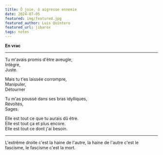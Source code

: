 ```yaml
---
title: Ô joie, ô aigresse ennemie
date: 2024-07-05
featured: img/featured.jpg
featured_author: Luis Quintero
featured_url: jibarox
tags: notes
---
```

**En vrac**

---

Tu m'avais promis d'être aveugle,  
Intègre,  
Juste.  

Mais tu t'es laissée corrompre,  
Manipuler,  
Détourner  

Tu m'as poussé dans ses bras idylliques,  
Révoltés,  
Sages.  

Elle est tout ce que tu aurais dû être.  
Elle est tout ça et plus encore.  
Elle est tout ce dont j'ai besoin.  

--- 

L'extrême droite c'est la haine de l'autre, la haine de l'autre c'est le fascisme, le fascisme c'est la mort.


